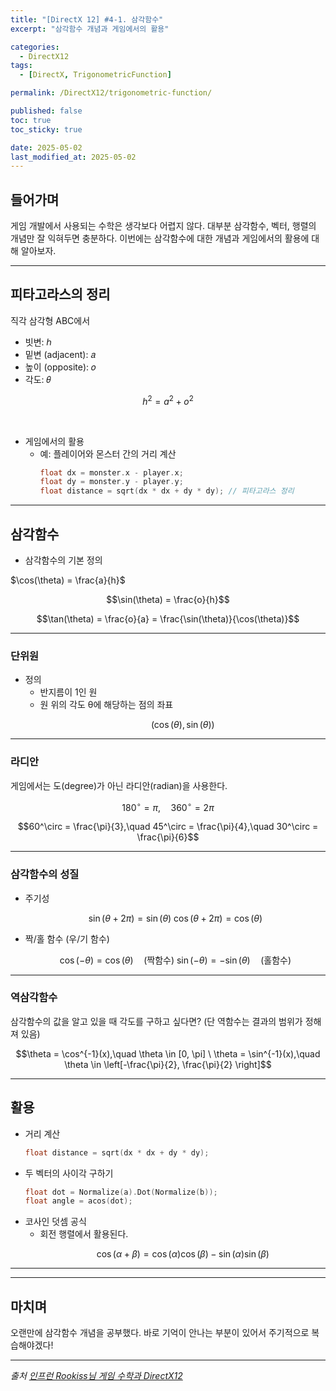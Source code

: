 ```yaml
---
title: "[DirectX 12] #4-1. 삼각함수"
excerpt: "삼각함수 개념과 게임에서의 활용"

categories:
  - DirectX12
tags:
  - [DirectX, TrigonometricFunction]

permalink: /DirectX12/trigonometric-function/

published: false
toc: true
toc_sticky: true

date: 2025-05-02
last_modified_at: 2025-05-02
---
```


## 들어가며

게임 개발에서 사용되는 수학은 생각보다 어렵지 않다. 대부분 삼각함수, 벡터, 행렬의 개념만 잘 익혀두면 충분하다. 이번에는 삼각함수에 대한 개념과 게임에서의 활용에 대해 알아보자.

---

## 피타고라스의 정리

직각 삼각형 ABC에서 

- 빗변: ℎ
- 밑변 (adjacent): 𝑎
- 높이 (opposite): 𝑜
- 각도: 𝜃

$$
h^2 = a^2 + o^2
$$

&nbsp;

- 게임에서의 활용
    - 예: 플레이어와 몬스터 간의 거리 계산
        ```cpp
        float dx = monster.x - player.x;
        float dy = monster.y - player.y;
        float distance = sqrt(dx * dx + dy * dy); // 피타고라스 정리
        ```

---

## 삼각함수 

- 삼각함수의 기본 정의

$\cos(\theta) = \frac{a}{h}$

```math
\sin(\theta) = \frac{o}{h}
```

```math
\tan(\theta) = \frac{o}{a} = \frac{\sin(\theta)}{\cos(\theta)}
```

---

### 단위원

- 정의
    - 반지름이 1인 원
    - 원 위의 각도 θ에 해당하는 점의 좌표
        ```math
        (\cos(\theta), \sin(\theta))
        ```

---

### 라디안

게임에서는 도(degree)가 아닌 라디안(radian)을 사용한다.

```math
180^\circ = \pi,\quad 360^\circ = 2\pi
```

```math
60^\circ = \frac{\pi}{3},\quad 45^\circ = \frac{\pi}{4},\quad 30^\circ = \frac{\pi}{6}
```

---

### 삼각함수의 성질

- 주기성
    ```math
    \sin(\theta + 2\pi) = \sin(\theta) \
    \cos(\theta + 2\pi) = \cos(\theta)
    ```
- 짝/홀 함수 (우/기 함수)
    ```math
    \cos(-\theta) = \cos(\theta) \quad \text{(짝함수)} \
    \sin(-\theta) = -\sin(\theta) \quad \text{(홀함수)}
    ```

---

### 역삼각함수

삼각함수의 값을 알고 있을 때 각도를 구하고 싶다면? (단 역함수는 결과의 범위가 정해져 있음)

```math
\theta = \cos^{-1}(x),\quad \theta \in [0, \pi] \
\theta = \sin^{-1}(x),\quad \theta \in \left[-\frac{\pi}{2}, \frac{\pi}{2} \right]
```

--- 

## 활용

- 거리 계산
    ```cpp
    float distance = sqrt(dx * dx + dy * dy);
    ```
- 두 벡터의 사이각 구하기
    ```cpp
    float dot = Normalize(a).Dot(Normalize(b));
    float angle = acos(dot);
    ```
- 코사인 덧셈 공식 
    - 회전 행렬에서 활용된다. 
        ```math
        \cos(\alpha + \beta) = \cos(\alpha)\cos(\beta) - \sin(\alpha)\sin(\beta)
        ```

---


---

## 마치며

오랜만에 삼각함수 개념을 공부했다. 바로 기억이 안나는 부분이 있어서 주기적으로 복습해야겠다!

---

*출처* 
*[인프런 Rookiss님 게임 수학과 DirectX12](https://www.inflearn.com/course/%EC%96%B8%EB%A6%AC%EC%96%BC-3d-mmorpg-2/dashboard)*